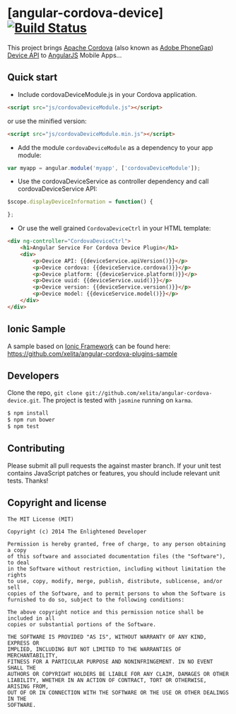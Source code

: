 # [angular-cordova-device][![Build Status](https://travis-ci.org/xelita/angular-cordova-device.png?branch=master)](https://travis-ci.org/xelita/angular-cordova-device)

This project brings [Apache Cordova](https://cordova.apache.org) (also known as [Adobe PhoneGap](http://phonegap.com)) [Device API](https://github.com/apache/cordova-plugin-device) to [AngularJS](http://angularjs.org) Mobile Apps...

## Quick start

+ Include cordovaDeviceModule.js in your Cordova application.

```html
<script src="js/cordovaDeviceModule.js"></script>
```

or use the minified version:

```html
<script src="js/cordovaDeviceModule.min.js"></script>
```

+ Add the module `cordovaDeviceModule` as a dependency to your app module:

```javascript
var myapp = angular.module('myapp', ['cordovaDeviceModule']);
```

+ Use the cordovaDeviceService as controller dependency and call cordovaDeviceService API:

```javascript
$scope.displayDeviceInformation = function() {

};
```

+ Or use the well grained `CordovaDeviceCtrl` in your HTML template:

```html
<div ng-controller="CordovaDeviceCtrl">
    <h1>Angular Service For Cordova Device Plugin</h1>
    <div>
        <p>Device API: {{deviceService.apiVersion()}}</p>                
        <p>Device cordova: {{deviceService.cordova()}}</p>
        <p>Device platform: {{deviceService.platform()}}</p>
        <p>Device uuid: {{deviceService.uuid()}}</p>
        <p>Device version: {{deviceService.version()}}</p>
        <p>Device model: {{deviceService.model()}}</p>
    </div>
</div>
```

## Ionic Sample

A sample based on [Ionic Framework](http://ionicframework.com) can be found here:
https://github.com/xelita/angular-cordova-plugins-sample

## Developers

Clone the repo, `git clone git://github.com/xelita/angular-cordova-device.git`.
The project is tested with `jasmine` running on `karma`.

>
``` bash
$ npm install
$ npm run bower
$ npm test
```

## Contributing

Please submit all pull requests the against master branch. If your unit test contains JavaScript patches or features, you should include relevant unit tests. Thanks!

## Copyright and license

    The MIT License (MIT)

    Copyright (c) 2014 The Enlightened Developer

    Permission is hereby granted, free of charge, to any person obtaining a copy
    of this software and associated documentation files (the "Software"), to deal
    in the Software without restriction, including without limitation the rights
    to use, copy, modify, merge, publish, distribute, sublicense, and/or sell
    copies of the Software, and to permit persons to whom the Software is
    furnished to do so, subject to the following conditions:

    The above copyright notice and this permission notice shall be included in all
    copies or substantial portions of the Software.

    THE SOFTWARE IS PROVIDED "AS IS", WITHOUT WARRANTY OF ANY KIND, EXPRESS OR
    IMPLIED, INCLUDING BUT NOT LIMITED TO THE WARRANTIES OF MERCHANTABILITY,
    FITNESS FOR A PARTICULAR PURPOSE AND NONINFRINGEMENT. IN NO EVENT SHALL THE
    AUTHORS OR COPYRIGHT HOLDERS BE LIABLE FOR ANY CLAIM, DAMAGES OR OTHER
    LIABILITY, WHETHER IN AN ACTION OF CONTRACT, TORT OR OTHERWISE, ARISING FROM,
    OUT OF OR IN CONNECTION WITH THE SOFTWARE OR THE USE OR OTHER DEALINGS IN THE
    SOFTWARE.
